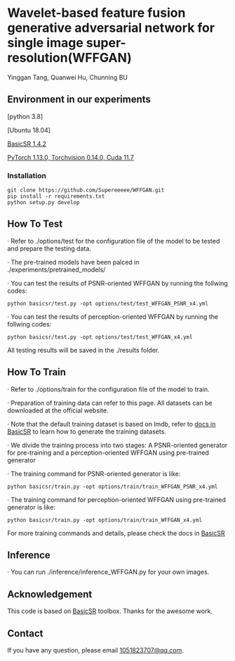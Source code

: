 # Wavelet-based feature fusion generative adversarial network for single image super-resolution(WFFGAN)
Yinggan Tang, Quanwei Hu, Chunning BU

## Environment in our experiments
[python 3.8]

[Ubuntu 18.04]

[BasicSR 1.4.2](https://github.com/XPixelGroup/BasicSR)

[PyTorch 1.13.0, Torchvision 0.14.0, Cuda 11.7](https://pytorch.org/get-started/previous-versions/)

### Installation
```
git clone https://github.com/Supereeeee/WFFGAN.git
pip install -r requirements.txt
python setup.py develop
```

## How To Test
· Refer to ./options/test for the configuration file of the model to be tested and prepare the testing data.  

· The pre-trained models have been palced in ./experiments/pretrained_models/  

· You can test the results of PSNR-oriented WFFGAN by running the follwing codes:  
```
python basicsr/test.py -opt options/test/test_WFFGAN_PSNR_x4.yml
```
· You can test the results of perception-oriented WFFGAN by running the follwing codes:  
```
python basicsr/test.py -opt options/test/test_WFFGAN_x4.yml
```
All testing results will be saved in the ./results folder.

## How To Train
· Refer to ./options/train for the configuration file of the model to train.  

· Preparation of training data can refer to this page. All datasets can be downloaded at the official website.  

· Note that the default training dataset is based on lmdb, refer to [docs in BasicSR](https://github.com/XPixelGroup/BasicSR/blob/master/docs/DatasetPreparation.md) to learn how to generate the training datasets.  

· We divide the training process into two stages: A PSNR-oriented generator for pre-training and a perception-oriented WFFGAN using pre-trained generator

· The training command for PSNR-oriented generator is like:  
```
python basicsr/train.py -opt options/train/train_WFFGAN_PSNR_x4.yml
```
· The training command for perception-oriented WFFGAN using pre-trained generator is like:  
```
python basicsr/train.py -opt options/train/train_WFFGAN_x4.yml
```
For more training commands and details, please check the docs in [BasicSR](https://github.com/XPixelGroup/BasicSR)  


## Inference
· You can run ./inference/inference_WFFGAN.py for your own images.


## Acknowledgement
This code is based on [BasicSR](https://github.com/XPixelGroup/BasicSR) toolbox. Thanks for the awesome work.

## Contact
If you have any question, please email 1051823707@qq.com.

